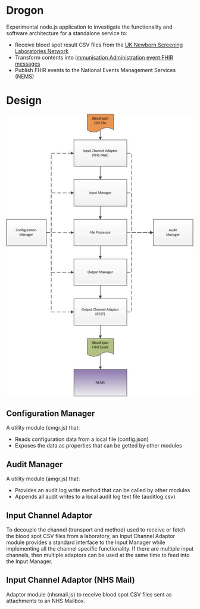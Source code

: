 # Drogon
Experimental node.js application to investigate the functionality and software architecture for a standalone service to:

* Receive blood spot result CSV files from the [UK Newborn Screening Laboratories Network](http://www.newbornscreening.org/site/index.asp)
* Transform contents into [Immunisation Administration event FHIR messages](https://nhsconnect.github.io/Digital-Child-Health/Generated/Profile.ImmunisationAdministration/Profile.ImmunisationAdministration.html)
* Publish FHIR events to the National Events Management Services (NEMS)

# Design
![](https://github.com/childhealth/Drogon/blob/master/Arch.jpg)
## Configuration Manager
A utility module (cmgr.js) that:
* Reads configuration data from a local file (config.json)
* Exposes the data as properties that can be getted by other modules
## Audit Manager
A utility module (amgr.js) that:
* Provides an audit log write method that can be called by other modules
* Appends all audit writes to a local audit log text file (auditlog.csv)
## Input Channel Adaptor
To decouple the channel (transport and method) used to receive or fetch the blood spot CSV files from a laboratory, an Input Channel Adaptor module provides a standard interface to the Input Manager while implementing all the channel specific functionality.
If there are multiple input channels, then multiple adaptors can be used at the same time to feed into the Input Manager.
## Input Channel Adaptor (NHS Mail)
Adaptor module (nhsmail.js) to receive blood spot CSV files sent as attachments to an NHS Mailbox.
